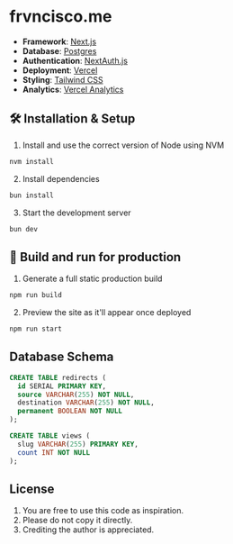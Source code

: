 # frvncisco.me

- **Framework**: [Next.js](https://nextjs.org/)
- **Database**: [Postgres](https://vercel.com/postgres)
- **Authentication**: [NextAuth.js](https://next-auth.js.org)
- **Deployment**: [Vercel](https://vercel.com)
- **Styling**: [Tailwind CSS](https://tailwindcss.com)
- **Analytics**: [Vercel Analytics](https://vercel.com/analytics)

## 🛠️ Installation & Setup

1. Install and use the correct version of Node using NVM

```sh
nvm install
```

2. Install dependencies

```sh
bun install
```

3. Start the development server

```sh
bun dev
```

## 🚀 Build and run for production

1. Generate a full static production build

```sh
npm run build
```

2. Preview the site as it'll appear once deployed

```sh
npm run start
```

## Database Schema

```sql
CREATE TABLE redirects (
  id SERIAL PRIMARY KEY,
  source VARCHAR(255) NOT NULL,
  destination VARCHAR(255) NOT NULL,
  permanent BOOLEAN NOT NULL
);

CREATE TABLE views (
  slug VARCHAR(255) PRIMARY KEY,
  count INT NOT NULL
);
```

## License

1. You are free to use this code as inspiration.
2. Please do not copy it directly.
3. Crediting the author is appreciated.
